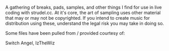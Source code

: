 A gathering of breaks, pads, samples, and other things I find for use in live coding with strudel.cc. At it's core, the art of sampling uses other material that may or may not be copyrighted. If you intend to create music for distribution using these, understand the legal risk you may take in doing so.

Some files have been pulled from / provided courtesy of:

Switch Angel, IzTheWiz
